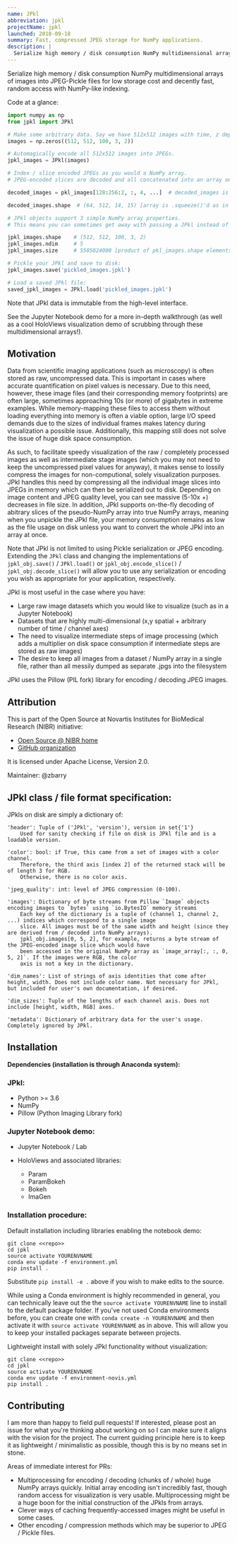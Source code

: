 ```yaml
---
name: JPkl
abbreviation: jpkl
projectName: jpkl
launched: 2018-09-18
summary: Fast, compressed JPEG storage for NumPy applications.
description: |
  Serialize high memory / disk consumption NumPy multidimensional arrays of images into JPEG-Pickle files for low storage cost and decently fast, random access with NumPy-like indexing.
---
```


Serialize high memory / disk consumption NumPy multidimensional arrays of images into JPEG-Pickle files for low storage cost and decently fast, random access with NumPy-like indexing.

Code at a glance:

```python
import numpy as np
from jpkl import JPkl

# Make some arbitrary data. Say we have 512x512 images with time, z depth, and multiple channels.
images = np.zeros((512, 512, 100, 3, 2))

# Automagically encode all 512x512 images into JPEGs.
jpkl_images = JPkl(images)

# Index / slice encoded JPEGs as you would a NumPy array.
# JPEG-encoded slices are decoded and all concatenated into an array on-the-fly.

decoded_images = pkl_images[128:256:2, :, 4, ...]  # decoded_images is a NumPy array

decoded_images.shape  # (64, 512, 14, 15) [array is .squeeze()'d as in NumPy indexing]

# JPkl objects support 3 simple NumPy array properties.
# This means you can sometimes get away with passing a JPkl instead of an array to functions.

jpkl_images.shape    # (512, 512, 100, 3, 2)
jpkl_images.ndim     # 5
jpkl_images.size     # 5505024000 [product of pkl_images.shape elements]

# Pickle your JPkl and save to disk:
jpkl_images.save('pickled_images.jpkl')

# Load a saved JPkl file:
saved_jpkl_images = JPkl.load('pickled_images.jpkl')
```

Note that JPkl data is immutable from the high-level interface.

See the Jupyter Notebook demo for a more in-depth walkthrough (as well as a cool HoloViews visualization demo of scrubbing through these multidimensional arrays!).

## Motivation

Data from scientific imaging applications (such as microscopy) is often stored as raw, uncompressed data. This is important in cases where accurate quantification on pixel values is necessary. Due to this need, however, these image files (and their corresponding memory footprints) are often large, sometimes approaching 10s (or more) of gigabytes in extreme examples. While memory-mapping these files to access them without loading everything into memory is often a viable option, large I/O speed demands due to the sizes of individual frames makes latency during visualization a possible issue. Additionally, this mapping still does not solve the issue of huge disk space consumption.

As such, to facilitate speedy visualization of the raw / completely processed images as well as intermediate stage images (which you may not need to keep the uncompressed pixel values for anyway), it makes sense to lossily compress the images for non-computional, solely visualization purposes. JPkl handles this need by compressing all the individual image slices into JPEGs in memory which can then be serialized out to disk. Depending on image content and JPEG quality level, you can see massive (5-10x +) decreases in file size. In addition, JPkl supports on-the-fly decoding of abitrary slices of the pseudo-NumPy array into true NumPy arrays, meaning when you unpickle the JPkl file, your memory consumption remains as low as the file usage on disk unless you want to convert the whole JPkl into an array at once.

Note that JPkl is not limited to using Pickle serialization or JPEG encoding. Extending the `JPkl` class and changing the implementations of `jpkl_obj.save()` / `JPkl.load()` or `jpkl_obj.encode_slice()` / `jpkl_obj.decode_slice()` will allow you to use any serialization or encoding you wish as appropriate for your application, respectively.

JPkl is most useful in the case where you have:

- Large raw image datasets which you would like to visualize (such as in a Jupyter Notebook)
- Datasets that are highly multi-dimensional (x,y spatial + arbitrary number of time / channel axes)
- The need to visualize intermediate steps of image processing (which adds a multiplier on disk space consumption if
  intermediate steps are stored as raw images)
- The desire to keep all images from a dataset / NumPy array in a single file, rather than all messily dumped as separate .jpgs into the filesystem

JPkl uses the Pillow (PIL fork) library for encoding / decoding JPEG images.

## Attribution

This is part of the Open Source at Novartis Institutes for BioMedical Research (NIBR) initiative:

- [Open Source @ NIBR home](https://opensource.nibr.com/)
- [GitHub organization](https://github.com/Novartis/)

It is licensed under Apache License, Version 2.0.

Maintainer: @zbarry

## JPkl class / file format specification:

JPkls on disk are simply a dictionary of:

```
'header': Tuple of ('JPkl', 'version'), version in set{'1'}
    Used for sanity checking if file on disk is JPkl file and is a loadable version.

'color': bool: if True, this came from a set of images with a color channel.
    Therefore, the third axis [index 2] of the returned stack will be of length 3 for RGB.
    Otherwise, there is no color axis.

'jpeg_quality': int: level of JPEG compression (0-100).

'images': Dictionary of byte streams from Pillow `Image` objects encoding images to `bytes` using `io.BytesIO` memory streams
    Each key of the dictionary is a tuple of (channel 1, channel 2, ...) indices which correspond to a single image
    slice. All images must be of the same width and height (since they are derived from / decoded into NumPy arrays).
    jpkl_obj.images[0, 5, 2], for example, returns a byte stream of the JPEG-encoded image slice which would have
    been accessed in the original NumPy array as `image_array[:, :, 0, 5, 2]`. If the images were RGB, the color
    axis is not a key in the dictionary.

'dim_names': List of strings of axis identities that come after height, width. Does not include color name. Not necessary for JPkl, but included for user's own documentation, if desired.

'dim_sizes': Tuple of the lengths of each channel axis. Does not include [height, width, RGB] axes.

'metadata': Dictionary of arbitrary data for the user's usage. Completely ignored by JPkl.
```

## Installation

**Dependencies (installation is through Anaconda system):**

### JPkl:

- Python >= 3.6
- NumPy
- Pillow (Python Imaging Library fork)

### Jupyter Notebook demo:

- Jupyter Notebook / Lab
- HoloViews and associated libraries:

  - Param
  - ParamBokeh
  - Bokeh
  - ImaGen

### Installation procedure:

Default installation including libraries enabling the notebook demo:

```
git clone <<repo>>
cd jpkl
source activate YOURENVNAME
conda env update -f environment.yml
pip install .
```

Substitute `pip install -e .` above if you wish to make edits to the source.

While using a Conda environment is highly recommended in general, you can technically leave out the the `source activate YOURENVNAME` line to install to the default package folder. If you've not used Conda environments before, you can create one with `conda create -n YOURENVNAME` and then activate it with `source activate YOURENVNAME` as in above. This will allow you to keep your installed packages separate between projects.

Lightweight install with solely JPkl functionality without visualization:

```
git clone <<repo>>
cd jpkl
source activate YOURENVNAME
conda env update -f environment-novis.yml
pip install .
```

## Contributing

I am more than happy to field pull requests! If interested, please post an issue for what you're thinking about working on so I can make sure it aligns with the vision for the project. The current guiding principle here is to keep it as lightweight / minimalistic as possible, though this is by no means set in stone.

Areas of immediate interest for PRs:

- Multiprocessing for encoding / decoding (chunks of / whole) huge NumPy arrays quickly. Initial array encoding isn't incredibly fast, though random access for visualization is very usable. Multiprocessing might be a huge boon for the initial construction of the JPkls from arrays.
- Clever ways of caching frequently-accessed images might be useful in some cases.
- Other encoding / compression methods which may be superior to JPEG / Pickle files.
